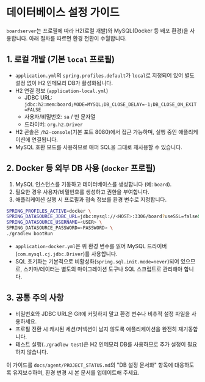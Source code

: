 # 데이터베이스 설정 가이드

`boardserver`는 프로필에 따라 H2(로컬 개발)와 MySQL(Docker 등 배포 환경)을 사용합니다. 아래 절차를 따르면 환경 전환이 수월합니다.

## 1. 로컬 개발 (기본 `local` 프로필)
- `application.yml`의 `spring.profiles.default`가 `local`로 지정되어 있어 별도 설정 없이 H2 인메모리 DB가 활성화됩니다.
- H2 연결 정보 (`application-local.yml`)
  - JDBC URL: `jdbc:h2:mem:board;MODE=MYSQL;DB_CLOSE_DELAY=-1;DB_CLOSE_ON_EXIT=FALSE`
  - 사용자/비밀번호: `sa` / 빈 문자열
  - 드라이버: `org.h2.Driver`
- H2 콘솔은 `/h2-console`(기본 포트 8080)에서 접근 가능하며, 실행 중인 애플리케이션에 연결됩니다.
- MySQL 호환 모드를 사용하므로 매퍼 SQL을 그대로 재사용할 수 있습니다.

## 2. Docker 등 외부 DB 사용 (`docker` 프로필)
1. MySQL 인스턴스를 기동하고 데이터베이스를 생성합니다 (예: `board`).
2. 필요한 경우 사용자/비밀번호를 생성하고 권한을 부여합니다.
3. 애플리케이션 실행 시 프로필과 접속 정보를 환경 변수로 지정합니다.

```bash
SPRING_PROFILES_ACTIVE=docker \
SPRING_DATASOURCE_JDBC_URL=jdbc:mysql://<HOST>:3306/board?useSSL=false&allowPublicKeyRetrieval=true&characterEncoding=UTF-8&serverTimezone=UTC \
SPRING_DATASOURCE_USERNAME=<USER> \
SPRING_DATASOURCE_PASSWORD=<PASSWORD> \
./gradlew bootRun
```

- `application-docker.yml`은 위 환경 변수를 읽어 MySQL 드라이버(`com.mysql.cj.jdbc.Driver`)를 사용합니다.
- SQL 초기화는 기본적으로 비활성화(`spring.sql.init.mode=never`)되어 있으므로, 스키마/데이터는 별도의 마이그레이션 도구나 SQL 스크립트로 관리해야 합니다.

## 3. 공통 주의 사항
- 비밀번호와 JDBC URL은 Git에 커밋하지 말고 환경 변수나 비추적 설정 파일을 사용하세요.
- 프로필 전환 시 캐시된 세션/커넥션이 남지 않도록 애플리케이션을 완전히 재기동합니다.
- 테스트 실행(`./gradlew test`)은 H2 인메모리 DB를 사용하므로 추가 설정이 필요하지 않습니다.

이 가이드를 `docs/agent/PROJECT_STATUS.md`의 "DB 설정 문서화" 항목에 대응하도록 유지보수하며, 환경 변경 시 본 문서를 업데이트해 주세요.
